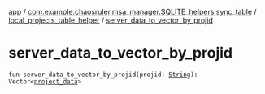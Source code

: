 [app](../../index.md) / [com.example.chaosruler.msa_manager.SQLITE_helpers.sync_table](../index.md) / [local_projects_table_helper](index.md) / [server_data_to_vector_by_projid](.)

# server_data_to_vector_by_projid

`fun server_data_to_vector_by_projid(projid: `[`String`](https://kotlinlang.org/api/latest/jvm/stdlib/kotlin/-string/index.html)`): Vector<`[`project_data`](../../com.example.chaosruler.msa_manager.object_types/project_data/index.md)`>`